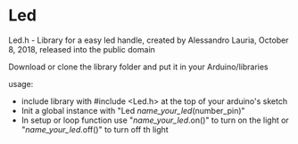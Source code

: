 # Led
Led.h - Library for a easy led handle, created by Alessandro Lauria, October 8, 2018, released into the public domain

Download or clone the library folder and put it in your Arduino/libraries

usage:
- include library with #include <Led.h> at the top of your arduino's sketch
- Init a global instance with "Led _name_your_led_(number_pin)"
- In setup or loop function use "_name_your_led_.on()" to turn on the light or "_name_your_led_.off()" to turn off th light


